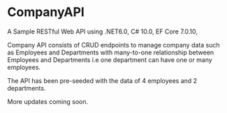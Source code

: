 # CompanyAPI
A Sample RESTful Web API using .NET6.0, C# 10.0, EF Core 7.0.10,

Company API consists of CRUD endpoints to manage company data such as Employees and Departments with many-to-one relationship between Employees and Departments i.e one department can have one or many employees.

The API has been pre-seeded with the data of 4 employees and 2 departments.

More updates coming soon.
 
